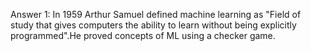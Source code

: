 Answer 1: In 1959 Arthur Samuel defined machine learning as "Field of study that gives computers the ability to learn without being explicitly programmed".He proved concepts of ML using a checker game.
